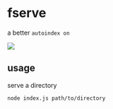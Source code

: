 # fserve

a better `autoindex on`

![](https://i.imgur.com/TDmjdgA.png)

## usage

serve a directory

`node index.js path/to/directory`
